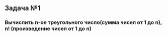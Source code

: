 ## Задача №1

### Вычислить n-ое треугольного число(сумма чисел от 1 до n), n! (произведение чисел от 1 до n)

